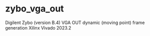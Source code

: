 # zybo_vga_out
Digilent Zybo (version B.4) VGA OUT dynamic (moving point) frame generation Xilinx Vivado 2023.2
